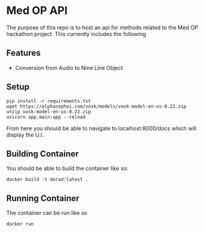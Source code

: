 # Med OP API

The purpose of this repo is to host an api for methods related to the Med OP hackathon project. This currently includes the following


## Features

- Conversion from Audio to Nine Line Object

## Setup

```
pip install -r requirements.txt
wget https://alphacephei.com/vosk/models/vosk-model-en-us-0.22.zip
unzip vosk-model-en-us-0.22.zip
uvicorn app.main:app --reload
```

From here you should be able to navigate to localhost:8000/docs which will display the U.I.

## Building Container

You should be able to build the container like so:

```
docker build -t dorad:latest .
```

## Running Container

The container can be run like so

```
docker run
```